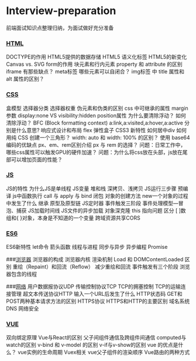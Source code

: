 # Interview-preparation
前端面试知识点整理归纳，为面试做好充分准备

### [HTML](https://github.com/piaopu/Interview-preparation/blob/master/HTML%E7%9F%A5%E8%AF%86%E7%82%B9.md)
DOCTYPE的作用
HTML5提供的数据存储
HTML5 语义化标签
HTML5的新变化
Canvas vs. SVG
form的作用
块元素和行内元素
property 和 attribute 的区别
iframe 有那些缺点？
meta标签
哪些元素可以自闭合？
img标签 中 title 属性和 alt 属性的区别？

### [CSS](https://github.com/piaopu/Interview-preparation/blob/master/CSS%E7%9F%A5%E8%AF%86%E7%82%B9.md)
盒模型
选择器分类
选择器权重
伪元素和伪类的区别
css 中可继承的属性
margin 参数
display:none VS visibility:hidden
position属性
为什么要清除浮动？
如何清除浮动？
BFC (Block formatting context)
a:link,a:visited,a:hover,a:active 分别是什么意思?
响应式设计和布局
flex 弹性盒子
CSS3 新特性
如何居中div
如何用纯 CSS 创建一个三角形？
width: auto 和 width: 100% 的区别？
使用 base64 编码的优缺点
px、em、rem区别介绍
px 与 rem 的选择？
问题：日常工作中，哪些css属性可以触发GPU的硬件加速？
问题：为什么将css放在头部，js放在尾部可以增加页面的性能？

### [JS](https://github.com/piaopu/Interview-preparation/blob/master/JS%E7%9F%A5%E8%AF%86%E7%82%B9.md)
JS的特性
为什么JS是单线程
JS变量
堆和栈
深拷贝、浅拷贝
JS运行三步骤
预编译
js中函数执行
call 与 apply 与 bind
闭包
对象的创建方法
new一个对象的过程中发生了什么
继承
原型及原型链
JS定时器
事件触发三阶段
事件处理模型—冒泡、捕获
JS加载时间线
JS文件的异步加载
对象深克隆
this 指向问题
区分 [ ]数组和{ }对象，本身是不知道的一个变量
跨域资源共享CORS


### [ES6](https://github.com/piaopu/Interview-preparation/blob/master/ES6%E7%9F%A5%E8%AF%86%E7%82%B9.md)
ES6新特性
let命令
箭头函数
线程与进程
同步与异步
异步编程
Promise

###[浏览器](https://github.com/piaopu/Interview-preparation/blob/master/%E6%B5%8F%E8%A7%88%E5%99%A8%E7%9F%A5%E8%AF%86%E7%82%B9.md)
浏览器的构成
浏览器内核
渲染机制
Load 和 DOMContentLoaded 区别
重绘（Repaint）和回流（Reflow）
减少重绘和回流
事件触发有三个阶段
浏览器包含的线程


###[网络](https://github.com/piaopu/Interview-preparation/blob/master/%E7%BD%91%E7%BB%9C%E7%9F%A5%E8%AF%86%E7%82%B9.md)
用户数据报协议UDP
传输控制协议TCP
TCP的拥塞控制
TCP的运输连接管理
超文本传送协议HTTP
输入一个URL后发生了什么
HTTP状态码
GET和POST两种基本请求方法的区别
HTTPS协议
HTTPS和HTTP的主要区别
域名系统 DNS
网络安全

### [VUE](https://github.com/piaopu/Interview-preparation/blob/master/VUE%E7%9F%A5%E8%AF%86%E7%82%B9.md)
双向绑定原理
Vue与React的区别
父子间组件通信及跨组件间通信
computed与watch的区别
v-bind 和 v-model 的区别
v-if与v-show的区别
vue 的优点是什么？
vue实例的生命周期
Vuex相关
vue父子组件的渲染顺序
Vue路由的两种方式




